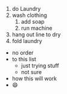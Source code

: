 1. do Laundry
2. wash clothing
    1. add soap
    2. run machine
3. hang out line to dry
4. fold laundry 

* no order
* to this list
    * just trying stuff
  * not sure
* how this will work
* :smile:

